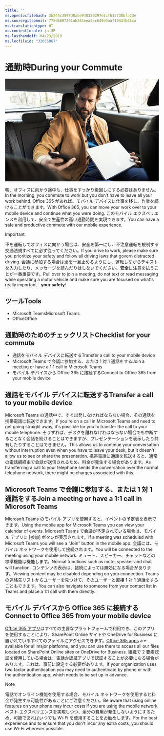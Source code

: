 ```yaml
---
title: ''
ms.openlocfilehash: 3b244c3598d8abe940350297e2cfb15738bfa23e
ms.sourcegitcommit: 775d6807291ab263eea5ec649d9aaf1933fb41ca
ms.translationtype: HT
ms.contentlocale: ja-JP
ms.lasthandoff: 04/23/2019
ms.locfileid: "32056067"
---
```

# <a name="during-your-commute"></a><span data-ttu-id="849c4-102">通勤時</span><span class="sxs-lookup"><span data-stu-id="849c4-102">During your Commute</span></span>

![通勤のビジュアル](media/ditl_commute.png)

<span data-ttu-id="849c4-104">朝、オフィスに向かう途中も、仕事をすっかり後回しにする必要はありません。</span><span class="sxs-lookup"><span data-stu-id="849c4-104">In the morning, you commute to work but you don't have to leave all your work behind.</span></span> <span data-ttu-id="849c4-105">Office 365 があれば、モバイル デバイスに仕事を移し、作業を続けることができます。</span><span class="sxs-lookup"><span data-stu-id="849c4-105">With Office 365, you can move your work over to your mobile device and continue what you were doing.</span></span>  <span data-ttu-id="849c4-106">このモバイル エクスペリエンスを利用して、安全で生産性の高い通勤時間を実現できます。</span><span class="sxs-lookup"><span data-stu-id="849c4-106">You can have a safe and productive commute with our mobile experience.</span></span>  

> [!IMPORTANT]
> <span data-ttu-id="849c4-107">車を運転してオフィスに向かう場合は、安全を第一にし、不注意運転を規制する交通法規すべてに必ず従ってください。</span><span class="sxs-lookup"><span data-stu-id="849c4-107">If you drive to work, please make sure you prioritize your safety and follow all driving laws that govern distracted driving.</span></span> <span data-ttu-id="849c4-108">会議に参加する場合は車を一旦止めるようにし、運転しながらテキストを入力したり、メッセージを読んだりはしないでください。**安全**に注意を払うことが一番重要です。</span><span class="sxs-lookup"><span data-stu-id="849c4-108">Pull over to join a meeting, do not text or read messaging while operating a motor vehicle and make sure you are focused on what's really important - **your safety**!</span></span>


## <a name="tools"></a><span data-ttu-id="849c4-109">ツール</span><span class="sxs-lookup"><span data-stu-id="849c4-109">Tools</span></span>
- <span data-ttu-id="849c4-110">Microsoft Teams</span><span class="sxs-lookup"><span data-stu-id="849c4-110">Microsoft Teams</span></span>
- <span data-ttu-id="849c4-111">Office</span><span class="sxs-lookup"><span data-stu-id="849c4-111">Office</span></span> 

## <a name="checklist-for-your-commute"></a><span data-ttu-id="849c4-112">通勤時のためのチェックリスト</span><span class="sxs-lookup"><span data-stu-id="849c4-112">Checklist for your commute</span></span>
- <span data-ttu-id="849c4-113">通話をモバイル デバイスに転送する</span><span class="sxs-lookup"><span data-stu-id="849c4-113">Transfer a call to your mobile device</span></span>
- <span data-ttu-id="849c4-114">Microsoft Teams で会議に参加する、または 1 対 1 通話をする</span><span class="sxs-lookup"><span data-stu-id="849c4-114">Join a meeting or have a 1:1 call in Microsoft Teams</span></span>
- <span data-ttu-id="849c4-115">モバイル デバイスから Office 365 に接続する</span><span class="sxs-lookup"><span data-stu-id="849c4-115">Connect to Office 365 from your mobile device</span></span>
 
## <a name="transfer-a-call-to-your-mobile-device"></a><span data-ttu-id="849c4-116">通話をモバイル デバイスに転送する</span><span class="sxs-lookup"><span data-stu-id="849c4-116">Transfer a call to your mobile device</span></span>
<span data-ttu-id="849c4-117">Microsoft Teams の通話中で、すぐ出発しなければならない場合、その通話を携帯電話に転送できます。</span><span class="sxs-lookup"><span data-stu-id="849c4-117">If you're on a call in Microsoft Teams and need to get going straight away, it's possible for you to transfer the call to your mobile telephone.</span></span> <span data-ttu-id="849c4-118">そうすれば、デスクを離れなければならない場合でも中断することなく会話を続けることはできますが、プレゼンテーションを表示したり共有したりすることはできません。</span><span class="sxs-lookup"><span data-stu-id="849c4-118">This allows us to continue your conversation without interruption even when you have to leave your desk, but it doesn't allow us to see or share the presentation.</span></span> <span data-ttu-id="849c4-119">携帯電話に通話を転送すると、通常の電話網経由で会話が送信されるため、料金が発生する場合があります。</span><span class="sxs-lookup"><span data-stu-id="849c4-119">As transferring a call to your telephone sends the conversation over the normal telephone network, there might be charges associated with this.</span></span>

## <a name="join-a-meeting-or-have-a-11-call-in-microsoft-teams"></a><span data-ttu-id="849c4-120">Microsoft Teams で会議に参加する、または 1 対 1 通話をする</span><span class="sxs-lookup"><span data-stu-id="849c4-120">Join a meeting or have a 1:1 call in Microsoft Teams</span></span>
<span data-ttu-id="849c4-121">Microsoft Teams のモバイル アプリを使用すると、イベントの予定表を表示できます。</span><span class="sxs-lookup"><span data-stu-id="849c4-121">Using the mobile app for Microsoft Teams you can view your calendar of events.</span></span>  <span data-ttu-id="849c4-122">Microsoft Teams で会議が予定されている場合は、モバイル アプリに [参加] ボタンが表示されます。</span><span class="sxs-lookup"><span data-stu-id="849c4-122">If a meeting was scheduled with Microsoft Teams you will see a "Join" button in the mobile app.</span></span> <span data-ttu-id="849c4-123">会議には、モバイル ネットワークを使用して接続されます。</span><span class="sxs-lookup"><span data-stu-id="849c4-123">You will be connected to the meeting using your mobile network.</span></span>  <span data-ttu-id="849c4-124">ミュート、スピーカー、チャットなどの標準機能は機能します。</span><span class="sxs-lookup"><span data-stu-id="849c4-124">Normal functions such as mute, speaker and chat will function.</span></span>  <span data-ttu-id="849c4-125">コンテンツの表示は、接続によっては無効になる場合があります。</span><span class="sxs-lookup"><span data-stu-id="849c4-125">Viewing content may be disabled depending on your connection.</span></span> <span data-ttu-id="849c4-126">Teams の連絡先リストからユーザーを見つけて、そのユーザーと直接 1 対 1 通話をすることもできます。</span><span class="sxs-lookup"><span data-stu-id="849c4-126">You can also navigate to someone from your contact list in Teams and place a 1:1 call with them directly.</span></span> 

## <a name="connect-to-office-365-from-your-mobile-device"></a><span data-ttu-id="849c4-127">モバイル デバイスから Office 365 に接続する</span><span class="sxs-lookup"><span data-stu-id="849c4-127">Connect to Office 365 from your mobile device</span></span>
<span data-ttu-id="849c4-128">[Office 365 アプリ](https://support.office.com/en-us/article/set-up-office-apps-and-email-on-a-mobile-device-7dabb6cb-0046-40b6-81fe-767e0b1f014f?ui=en-US&rs=en-US&ad=US)はすべての主要なプラットフォームで利用でき、このアプリを使用することにより、SharePoint Online サイトや OneDrive for Business に置かれているすべてのファイルにアクセスできます。</span><span class="sxs-lookup"><span data-stu-id="849c4-128">[Office 365 apps](https://support.office.com/en-us/article/set-up-office-apps-and-email-on-a-mobile-device-7dabb6cb-0046-40b6-81fe-767e0b1f014f?ui=en-US&rs=en-US&ad=US) are available for all major platforms, and you can use them to access all our files located on SharePoint Online sites or OneDrive for Business.</span></span> <span data-ttu-id="849c4-129">組織で 2 要素認証を使用している場合は、電話か認証アプリで認証することが必要になる場合があります。これは、事前に設定する必要があります。</span><span class="sxs-lookup"><span data-stu-id="849c4-129">If your organization uses two factor authentication you may need to authenticate by phone or with the authentication app, which needs to be set up in advance.</span></span>  

> [!NOTE]
> <span data-ttu-id="849c4-130">電話でオンライン機能を使用する場合、モバイル ネットワークを使用すると料金が発生する可能性があることにご注意ください。</span><span class="sxs-lookup"><span data-stu-id="849c4-130">Be aware that using online features on your phone may incur costs if you are using the mobile network.</span></span> <span data-ttu-id="849c4-131">ベスト エクスペリエンスを実現しつつ、余分の費用が発生しないようにするため、可能であればいつでも Wi-Fi を使用することをお勧めします。</span><span class="sxs-lookup"><span data-stu-id="849c4-131">For the best experience and to ensure that you don't incur any extra costs, you should use Wi-Fi wherever possible.</span></span>